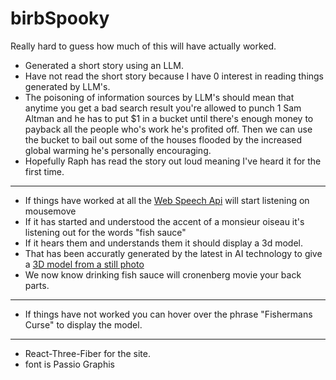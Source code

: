 # birbSpooky


Really hard to guess how much of this will have actually worked.

- Generated a short story using an LLM.
- Have not read the short story because I have 0 interest in reading things generated by LLM's. 
- The poisoning of information sources by LLM's should mean that anytime you get a bad search result you're allowed to punch 1 Sam Altman and he has to put $1 in a bucket until there's enough money to payback all the people who's work he's profited off. Then we can use the bucket to bail out some of the houses flooded by the increased global warming he's personally encouraging. 
- Hopefully Raph has read the story out loud meaning I've heard it for the first time.



***

- If things have worked at all the [Web Speech Api](https://developer.mozilla.org/en-US/docs/Web/API/Web_Speech_API/Using_the_Web_Speech_API) will start listening on mousemove
- If it has started and understood the accent of a monsieur oiseau it's listening out for the words "fish sauce"
- If it hears them and understands them it should display a 3d model.
- That has been accuratly generated by the latest in AI technology to give a [3D model from a still photo ](https://huggingface.co/spaces/jiawei011/dreamgaussian)
- We now know drinking fish sauce will cronenberg movie your back parts. 

***

- If things have not worked you can hover over the phrase "Fishermans Curse" to display the model. 

***

- React-Three-Fiber for the site.
- font is Passio Graphis 